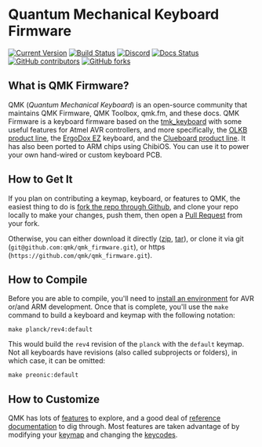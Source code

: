 # Quantum Mechanical Keyboard Firmware

[![Current Version](https://img.shields.io/github/tag/qmk/qmk_firmware.svg)](https://github.com/qmk/qmk_firmware/tags)
[![Build Status](https://travis-ci.org/qmk/qmk_firmware.svg?branch=master)](https://travis-ci.org/qmk/qmk_firmware)
[![Discord](https://img.shields.io/discord/440868230475677696.svg)](https://discord.gg/Uq7gcHh)
[![Docs Status](https://img.shields.io/badge/docs-ready-orange.svg)](https://docs.qmk.fm)
[![GitHub contributors](https://img.shields.io/github/contributors/qmk/qmk_firmware.svg)](https://github.com/qmk/qmk_firmware/pulse/monthly)
[![GitHub forks](https://img.shields.io/github/forks/qmk/qmk_firmware.svg?style=social&label=Fork)](https://github.com/qmk/qmk_firmware/)

## What is QMK Firmware?

QMK (*Quantum Mechanical Keyboard*) is an open-source community that maintains QMK Firmware, QMK Toolbox, qmk.fm, and these docs. QMK Firmware is a keyboard firmware based on the [tmk\_keyboard](http://github.com/tmk/tmk_keyboard) with some useful features for Atmel AVR controllers, and more specifically, the [OLKB product line](http://olkb.com), the [ErgoDox EZ](http://www.ergodox-ez.com) keyboard, and the [Clueboard product line](http://clueboard.co/). It has also been ported to ARM chips using ChibiOS. You can use it to power your own hand-wired or custom keyboard PCB.

## How to Get It

If you plan on contributing a keymap, keyboard, or features to QMK, the easiest thing to do is [fork the repo through Github](https://github.com/qmk/qmk_firmware#fork-destination-box), and clone your repo locally to make your changes, push them, then open a [Pull Request](https://github.com/qmk/qmk_firmware/pulls) from your fork.

Otherwise, you can either download it directly ([zip](https://github.com/qmk/qmk_firmware/zipball/master), [tar](https://github.com/qmk/qmk_firmware/tarball/master)), or clone it via git (`git@github.com:qmk/qmk_firmware.git`), or https (`https://github.com/qmk/qmk_firmware.git`).

## How to Compile

Before you are able to compile, you'll need to [install an environment](getting_started_build_tools.md) for AVR or/and ARM development. Once that is complete, you'll use the `make` command to build a keyboard and keymap with the following notation:

    make planck/rev4:default

This would build the `rev4` revision of the `planck` with the `default` keymap. Not all keyboards have revisions (also called subprojects or folders), in which case, it can be omitted:

    make preonic:default

## How to Customize

QMK has lots of [features](features.md) to explore, and a good deal of [reference documentation](http://docs.qmk.fm) to dig through. Most features are taken advantage of by modifying your [keymap](keymap.md) and changing the [keycodes](keycodes.md).
